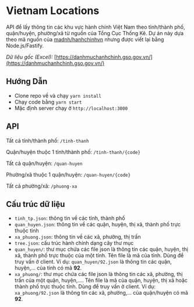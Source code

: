 # Vietnam Locations

API để lấy thông tin các khu vực hành chính Việt Nam theo tỉnh/thành phố, quận/huyện, phường/xã từ nguồn của Tổng Cục Thống Kê. Dự án này dựa theo mã nguồn của [madnh/hanhchinhvn](https://github.com/madnh/hanhchinhvn.git) nhưng được viết lại bằng Node.js/Fastify.

*Dữ liệu gốc (Excel):* [https://danhmuchanhchinh.gso.gov.vn/](https://danhmuchanhchinh.gso.gov.vn/)

## Hướng Dẫn

- Clone repo về và chạy `yarn install`
- Chạy code bằng `yarn start`
- Mặc định server chạy ở `http://localhost:3000`

## API

Tất cả tỉnh/thành phố: `/tinh-thanh`

Quận/huyện thuộc 1 tỉnh/thành phố: `/tinh-thanh/{code}`

Tất cả quận/huyện: `/quan-huyen`

Phường/xã thuộc 1 quận/huyện: `/quan-huyen/{code}`

Tất cả phường/xã: `/phuong-xa`

## Cấu trúc dữ liệu

- `tinh_tp.json`: thông tin về các tỉnh, thành phố
- `quan_huyen.json`: thông tin về các quận, huyện, thị xã, thành phố trực thuộc tỉnh
- `xa_phuong.json`: thông tin về các xã, phường, thị trấn
- `tree.json`: cấu trúc hành chính dạng cây thư mục
- `quan_huyen/`: thư mục chứa các file json là thông tin các quận, huyện, thị xã, thành phố trực thuộc của một tỉnh. Tên file là mã của tỉnh. Dùng để truy vấn ở client. Ví dụ: `quan_huyen/92.json` là thông tin các quận, huyện,... của tỉnh có mã **92**.
- `xa_phuong/`: thư mục chứa các file json là thông tin các xã, phường, thị trấn của một quận, huyện,.... Tên file là mã của quận, huyện, thị xã hoặc thành phố trực thuộc tỉnh. Dùng để truy vấn ở client. Ví dụ: `xa_phuong/92.json` là thông tin các xã, phường,... của quận/huyện có mã **92**.
